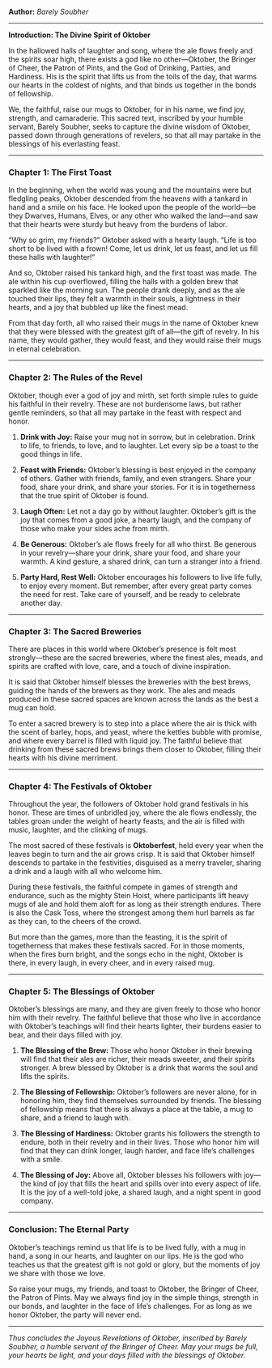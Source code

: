 

**Author:** _Barely Soubher_

---

**Introduction: The Divine Spirit of Oktober**

In the hallowed halls of laughter and song, where the ale flows freely and the spirits soar high, there exists a god like no other—Oktober, the Bringer of Cheer, the Patron of Pints, and the God of Drinking, Parties, and Hardiness. His is the spirit that lifts us from the toils of the day, that warms our hearts in the coldest of nights, and that binds us together in the bonds of fellowship.

We, the faithful, raise our mugs to Oktober, for in his name, we find joy, strength, and camaraderie. This sacred text, inscribed by your humble servant, Barely Soubher, seeks to capture the divine wisdom of Oktober, passed down through generations of revelers, so that all may partake in the blessings of his everlasting feast.

---

### **Chapter 1: The First Toast**

In the beginning, when the world was young and the mountains were but fledgling peaks, Oktober descended from the heavens with a tankard in hand and a smile on his face. He looked upon the people of the world—be they Dwarves, Humans, Elves, or any other who walked the land—and saw that their hearts were sturdy but heavy from the burdens of labor.

“Why so grim, my friends?” Oktober asked with a hearty laugh. “Life is too short to be lived with a frown! Come, let us drink, let us feast, and let us fill these halls with laughter!”

And so, Oktober raised his tankard high, and the first toast was made. The ale within his cup overflowed, filling the halls with a golden brew that sparkled like the morning sun. The people drank deeply, and as the ale touched their lips, they felt a warmth in their souls, a lightness in their hearts, and a joy that bubbled up like the finest mead.

From that day forth, all who raised their mugs in the name of Oktober knew that they were blessed with the greatest gift of all—the gift of revelry. In his name, they would gather, they would feast, and they would raise their mugs in eternal celebration.

---

### **Chapter 2: The Rules of the Revel**

Oktober, though ever a god of joy and mirth, set forth simple rules to guide his faithful in their revelry. These are not burdensome laws, but rather gentle reminders, so that all may partake in the feast with respect and honor.

1. **Drink with Joy:** Raise your mug not in sorrow, but in celebration. Drink to life, to friends, to love, and to laughter. Let every sip be a toast to the good things in life.
    
2. **Feast with Friends:** Oktober’s blessing is best enjoyed in the company of others. Gather with friends, family, and even strangers. Share your food, share your drink, and share your stories. For it is in togetherness that the true spirit of Oktober is found.
    
3. **Laugh Often:** Let not a day go by without laughter. Oktober’s gift is the joy that comes from a good joke, a hearty laugh, and the company of those who make your sides ache from mirth.
    
4. **Be Generous:** Oktober’s ale flows freely for all who thirst. Be generous in your revelry—share your drink, share your food, and share your warmth. A kind gesture, a shared drink, can turn a stranger into a friend.
    
5. **Party Hard, Rest Well:** Oktober encourages his followers to live life fully, to enjoy every moment. But remember, after every great party comes the need for rest. Take care of yourself, and be ready to celebrate another day.
    

---

### **Chapter 3: The Sacred Breweries**

There are places in this world where Oktober’s presence is felt most strongly—these are the sacred breweries, where the finest ales, meads, and spirits are crafted with love, care, and a touch of divine inspiration.

It is said that Oktober himself blesses the breweries with the best brews, guiding the hands of the brewers as they work. The ales and meads produced in these sacred spaces are known across the lands as the best a mug can hold.

To enter a sacred brewery is to step into a place where the air is thick with the scent of barley, hops, and yeast, where the kettles bubble with promise, and where every barrel is filled with liquid joy. The faithful believe that drinking from these sacred brews brings them closer to Oktober, filling their hearts with his divine merriment.

---

### **Chapter 4: The Festivals of Oktober**

Throughout the year, the followers of Oktober hold grand festivals in his honor. These are times of unbridled joy, where the ale flows endlessly, the tables groan under the weight of hearty feasts, and the air is filled with music, laughter, and the clinking of mugs.

The most sacred of these festivals is **Oktoberfest**, held every year when the leaves begin to turn and the air grows crisp. It is said that Oktober himself descends to partake in the festivities, disguised as a merry traveler, sharing a drink and a laugh with all who welcome him.

During these festivals, the faithful compete in games of strength and endurance, such as the mighty Stein Hoist, where participants lift heavy mugs of ale and hold them aloft for as long as their strength endures. There is also the Cask Toss, where the strongest among them hurl barrels as far as they can, to the cheers of the crowd.

But more than the games, more than the feasting, it is the spirit of togetherness that makes these festivals sacred. For in those moments, when the fires burn bright, and the songs echo in the night, Oktober is there, in every laugh, in every cheer, and in every raised mug.

---

### **Chapter 5: The Blessings of Oktober**

Oktober’s blessings are many, and they are given freely to those who honor him with their revelry. The faithful believe that those who live in accordance with Oktober’s teachings will find their hearts lighter, their burdens easier to bear, and their days filled with joy.

1. **The Blessing of the Brew:** Those who honor Oktober in their brewing will find that their ales are richer, their meads sweeter, and their spirits stronger. A brew blessed by Oktober is a drink that warms the soul and lifts the spirits.
    
2. **The Blessing of Fellowship:** Oktober’s followers are never alone, for in honoring him, they find themselves surrounded by friends. The blessing of fellowship means that there is always a place at the table, a mug to share, and a friend to laugh with.
    
3. **The Blessing of Hardiness:** Oktober grants his followers the strength to endure, both in their revelry and in their lives. Those who honor him will find that they can drink longer, laugh harder, and face life’s challenges with a smile.
    
4. **The Blessing of Joy:** Above all, Oktober blesses his followers with joy—the kind of joy that fills the heart and spills over into every aspect of life. It is the joy of a well-told joke, a shared laugh, and a night spent in good company.
    

---

### **Conclusion: The Eternal Party**

Oktober’s teachings remind us that life is to be lived fully, with a mug in hand, a song in our hearts, and laughter on our lips. He is the god who teaches us that the greatest gift is not gold or glory, but the moments of joy we share with those we love.

So raise your mugs, my friends, and toast to Oktober, the Bringer of Cheer, the Patron of Pints. May we always find joy in the simple things, strength in our bonds, and laughter in the face of life’s challenges. For as long as we honor Oktober, the party will never end.

---

_Thus concludes the Joyous Revelations of Oktober, inscribed by Barely Soubher, a humble servant of the Bringer of Cheer. May your mugs be full, your hearts be light, and your days filled with the blessings of Oktober._